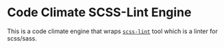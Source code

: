 # Code Climate SCSS-Lint Engine

This is a code climate engine that wraps [`scss-lint`](https://github.com/brigade/scss-lint) tool which is a linter for scss/sass.
